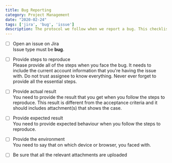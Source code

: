 ```yaml
---
title: Bug Reporting
category: Project Management
date: "2020-02-24"
tags: ['jira', 'bug', 'issue']
description: The protocol we follow when we report a bug. This checklist is vital for assignee to understand the problem and reproduce it.
---
```


- [ ] Open an issue on Jira  
Issue type must be **bug**. 

- [ ] Provide steps to reproduce  
Please provide all of the steps when you face the bug. It needs to include the current account information that you're having the issue with. Do not trust assignee to know everything. Never ever forget to provide all the essential steps.

- [ ] Provide actual result  
You need to provide the result that you get when you follow the steps to reproduce. This result is different from the acceptance criteria and it should includes attachment(s) that shows the case.

- [ ] Provide expected result  
You need to provide expected behaviour when you follow the steps to reproduce.

- [ ] Provide the environment  
You need to say that on which device or browser, you faced with.
- [ ] Be sure that all the relevant attachments are uploaded
